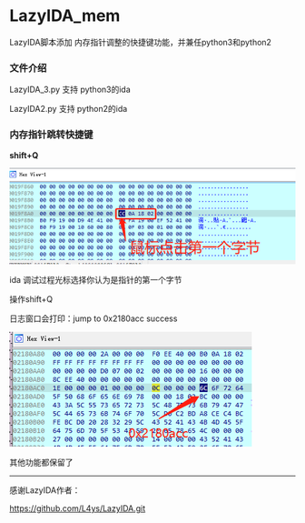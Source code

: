 # LazyIDA_mem
LazyIDA脚本添加 内存指针调整的快捷键功能，并兼任python3和python2

### 文件介绍

LazyIDA_3.py  支持 python3的ida

LazyIDA2.py    支持 python2的ida

### 内存指针跳转快捷键

**shift+Q**

![image-20220608114200488](pic\image-20220608114200488.png)

ida 调试过程光标选择你认为是指针的第一个字节

操作shift+Q

日志窗口会打印：jump to 0x2180acc success  

![image-20220608114414810](pic\image-20220608114414810.png)

其他功能都保留了



------

感谢LazyIDA作者：

https://github.com/L4ys/LazyIDA.git

​	
